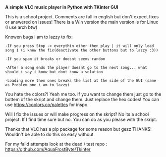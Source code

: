 **A simple VLC music player in Python with TKinter GUI**

This is a school project.
Comments are full in english but don't expect fixes or answered on issues!
There is a Win version the main version is for Linux (I use arch btw)


Knowen bugs i am to lazzy to fix:

    -If you press Stop -> everythin other then play | it will only load song 1 (i know the fix(deactivate the other buttons but to lazzy :3))

    -If you spam it breaks or doesnt seems random 

    -After a song ends the player doesnt go to the next song... what should i say i know but dont know a solution

    -Loading more then ones breaks the list at the side of the GUI (same as Problem one i am to lazzy)

You hate the colors?! Yeah me too.
If you want to change them just go to the bottem of the skript and change them.
Just replace the hex codes!
You can use https://coolors.co/palettes for inspo.

Will I fix the issues or will make progress on the skript?
    No its a school project. If I find time sure but no.
    You can do as you please with the skript.

Thanks that VLC has a pip package for some reason but gezz THANKS! Wouldn't be able to do this so easy without

For my faild attempts look at the dead / test repo : https://github.com/AquaFrostByte/Tkinter

